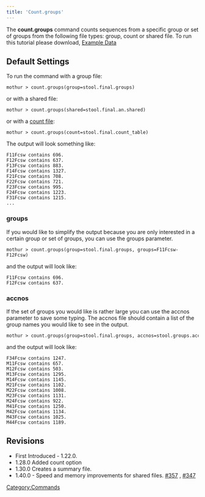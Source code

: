 ```yaml
---
title: 'Count.groups'
---
```

The **count.groups** command counts sequences
from a specific group or set of groups from the following file types:
group, count or shared file. To run this tutorial please download, [
Example Data ](Media:countGroupsDataset.zip)

## Default Settings

To run the command with a group file:

    mothur > count.groups(group=stool.final.groups)

or with a shared file:

    mothur > count.groups(shared=stool.final.an.shared)

or with a [ count file](Count_File):

    mothur > count.groups(count=stool.final.count_table)

The output will look something like:

    F11Fcsw contains 696.
    F12Fcsw contains 637.
    F13Fcsw contains 883.
    F14Fcsw contains 1327.
    F21Fcsw contains 708.
    F22Fcsw contains 721.
    F23Fcsw contains 995.
    F24Fcsw contains 1223.
    F31Fcsw contains 1215.
    ...

### groups

If you would like to simplify the output because you are only interested
in a certain group or set of groups, you can use the groups parameter.

    mothur > count.groups(group=stool.final.groups, groups=F11Fcsw-F12Fcsw)

and the output will look like:

    F11Fcsw contains 696.
    F12Fcsw contains 637.

### accnos

If the set of groups you would like is rather large you can use the
accnos parameter to save some typing. The accnos file should contain a
list of the group names you would like to see in the output.

    mothur > count.groups(group=stool.final.groups, accnos=stool.groups.accnos)

and the output will look like:

    F34Fcsw contains 1247.
    M11Fcsw contains 657.
    M12Fcsw contains 503.
    M13Fcsw contains 1295.
    M14Fcsw contains 1145.
    M21Fcsw contains 1102.
    M22Fcsw contains 1008.
    M23Fcsw contains 1131.
    M24Fcsw contains 922.
    M41Fcsw contains 1250.
    M42Fcsw contains 1134.
    M43Fcsw contains 1025.
    M44Fcsw contains 1189.

## Revisions

-   First Introduced - 1.22.0.
-   1.28.0 Added count option
-   1.30.0 Creates a summary file.
-   1.40.0 - Speed and memory improvements for shared files.
    [\#357](https://github.com/mothur/mothur/issues/357) ,
    [\#347](https://github.com/mothur/mothur/issues/347)

[Category:Commands](Category:Commands)
